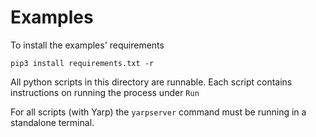 # Examples

To install the examples' requirements 

```
pip3 install requirements.txt -r 
```

All python scripts in this directory are runnable. Each script contains instructions on running the process under `Run`

For all scripts (with Yarp) the `yarpserver` command must be running in a standalone terminal.